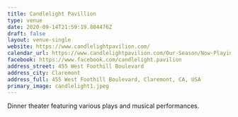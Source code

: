 ```yaml
---
title: Candlelight Pavillion
type: venue
date: 2020-09-14T21:59:19.804476Z
draft: false
layout: venue-single
website: https://www.candlelightpavilion.com/
calendar_url: https://www.candlelightpavilion.com/Our-Season/Now-Playing.asp
facebook: https://www.facebook.com/candlelight.pavilion
address_street: 455 West Foothill Boulevard
address_city: Claremont
address_full: 455 West Foothill Boulevard, Claremont, CA, USA
primary_image: candlelight1.jpeg
---
```

Dinner theater featuring various plays and musical performances.
